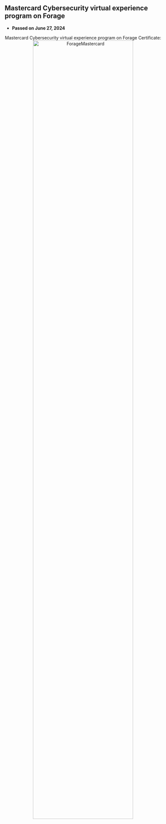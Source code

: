 <h2>Mastercard Cybersecurity virtual experience program on Forage</h2>

- <b>Passed on June 27, 2024</b> 

<p align="center">
Mastercard Cybersecurity virtual experience program on Forage Certificate: <br/>
<img src="https://i.imgur.com/s5A5AoW.png" height="80%" width="80%" alt="ForageMastercard"/>
<br />
